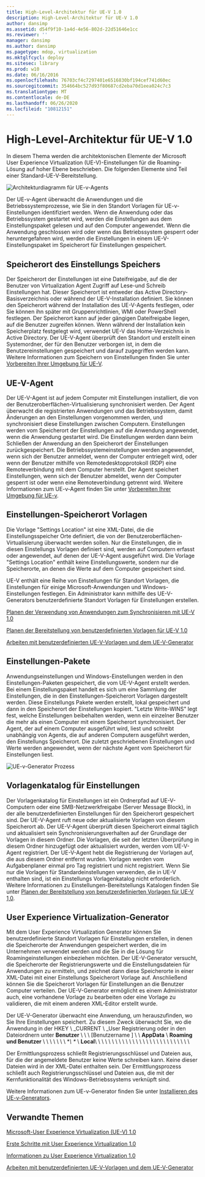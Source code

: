 ```yaml
---
title: High-Level-Architektur für UE-V 1.0
description: High-Level-Architektur für UE-V 1.0
author: dansimp
ms.assetid: d54f9f10-1a4d-4e56-802d-22d51646e1cc
ms.reviewer: ''
manager: dansimp
ms.author: dansimp
ms.pagetype: mdop, virtualization
ms.mktglfcycl: deploy
ms.sitesec: library
ms.prod: w10
ms.date: 06/16/2016
ms.openlocfilehash: 76703cf4c7297401e6516830bf194cef741d60ec
ms.sourcegitcommit: 354664bc527d93f80687cd2eba70d1eea024c7c3
ms.translationtype: MT
ms.contentlocale: de-DE
ms.lasthandoff: 06/26/2020
ms.locfileid: "10812151"
---
```

# High-Level-Architektur für UE-V 1.0


In diesem Thema werden die architektonischen Elemente der Microsoft User Experience Virtualization (UE-V)-Einstellungen für die Roaming-Lösung auf hoher Ebene beschrieben. Die folgenden Elemente sind Teil einer Standard-UE-V-Bereitstellung.

![Architekturdiagramm für UE-v-Agents](images/ue-vagentarchitecturaldiagram.gif)

Der UE-v-Agent überwacht die Anwendungen und die Betriebssystemprozesse, wie Sie in den Standort Vorlagen für UE-v-Einstellungen identifiziert werden. Wenn die Anwendung oder das Betriebssystem gestartet wird, werden die Einstellungen aus dem Einstellungspaket gelesen und auf den Computer angewendet. Wenn die Anwendung geschlossen wird oder wenn das Betriebssystem gesperrt oder heruntergefahren wird, werden die Einstellungen in einem UE-V-Einstellungspaket im Speicherort für Einstellungen gespeichert.

## Speicherort des Einstellungs Speichers


Der Speicherort der Einstellungen ist eine Dateifreigabe, auf die der Benutzer von Virtualization Agent Zugriff auf Lese-und Schreib Einstellungen hat. Dieser Speicherort ist entweder das Active Directory-Basisverzeichnis oder während der UE-V-Installation definiert. Sie können den Speicherort während der Installation des UE-V-Agents festlegen, oder Sie können ihn später mit Gruppenrichtlinien, WMI oder PowerShell festlegen. Der Speicherort kann auf jeder gängigen Dateifreigabe liegen, auf die Benutzer zugreifen können. Wenn während der Installation kein Speicherplatz festgelegt wird, verwendet UE-V das Home-Verzeichnis in Active Directory. Der UE-V-Agent überprüft den Standort und erstellt einen Systemordner, der für den Benutzer verborgen ist, in dem die Benutzereinstellungen gespeichert und darauf zugegriffen werden kann. Weitere Informationen zum Speichern von Einstellungen finden Sie unter [Vorbereiten Ihrer Umgebung für UE-V](preparing-your-environment-for-ue-v.md).

## UE-V-Agent


Der UE-V-Agent ist auf jedem Computer mit Einstellungen installiert, die von der Benutzeroberflächen-Virtualisierung synchronisiert werden. Der Agent überwacht die registrierten Anwendungen und das Betriebssystem, damit Änderungen an den Einstellungen vorgenommen werden, und synchronisiert diese Einstellungen zwischen Computern. Einstellungen werden vom Speicherort der Einstellungen auf die Anwendung angewendet, wenn die Anwendung gestartet wird. Die Einstellungen werden dann beim Schließen der Anwendung an den Speicherort der Einstellungen zurückgespeichert. Die Betriebssystemeinstellungen werden angewendet, wenn sich der Benutzer anmeldet, wenn der Computer entriegelt wird, oder wenn der Benutzer mithilfe von Remotedesktopprotokoll (RDP) eine Remoteverbindung mit dem Computer herstellt. Der Agent speichert Einstellungen, wenn sich der Benutzer abmeldet, wenn der Computer gesperrt ist oder wenn eine Remoteverbindung getrennt wird. Weitere Informationen zum UE-v-Agent finden Sie unter [Vorbereiten Ihrer Umgebung für UE-v](preparing-your-environment-for-ue-v.md).

## <a href="" id="bkmk-settingslocationtemplate"></a>Einstellungen-Speicherort Vorlagen


Die Vorlage "Settings Location" ist eine XML-Datei, die die Einstellungsspeicher Orte definiert, die von der Benutzeroberflächen-Virtualisierung überwacht werden sollen. Nur die Einstellungen, die in diesen Einstellungs Vorlagen definiert sind, werden auf Computern erfasst oder angewendet, auf denen der UE-V-Agent ausgeführt wird. Die Vorlage "Settings Location" enthält keine Einstellungswerte, sondern nur die Speicherorte, an denen die Werte auf dem Computer gespeichert sind.

UE-V enthält eine Reihe von Einstellungen für Standort Vorlagen, die Einstellungen für einige Microsoft-Anwendungen und Windows-Einstellungen festlegen. Ein Administrator kann mithilfe des UE-V-Generators benutzerdefinierte Standort Vorlagen für Einstellungen erstellen.

[Planen der Verwendung von Anwendungen zum Synchronisieren mit UE-V 1.0](planning-which-applications-to-synchronize-with-ue-v-10.md)

[Planen der Bereitstellung von benutzerdefinierten Vorlagen für UE-V 1.0](planning-for-custom-template-deployment-for-ue-v-10.md)

[Arbeiten mit benutzerdefinierten UE-V-Vorlagen und dem UE-V-Generator](working-with-custom-ue-v-templates-and-the-ue-v-generator.md)

## Einstellungen-Pakete


Anwendungseinstellungen und Windows-Einstellungen werden in den Einstellungen-Paketen gespeichert, die vom UE-V-Agent erstellt werden. Bei einem Einstellungspaket handelt es sich um eine Sammlung der Einstellungen, die in den Einstellungen-Speicherort Vorlagen dargestellt werden. Diese Einstellungs Pakete werden erstellt, lokal gespeichert und dann in den Speicherort der Einstellungen kopiert. "Letzte Write-WINS" legt fest, welche Einstellungen beibehalten werden, wenn ein einzelner Benutzer die mehr als einen Computer mit einem Speicherort synchronisiert. Der Agent, der auf einem Computer ausgeführt wird, liest und schreibt unabhängig von Agents, die auf anderen Computern ausgeführt werden, den Einstellungs Speicherort. Die zuletzt geschriebenen Einstellungen und Werte werden angewendet, wenn der nächste Agent vom Speicherort für Einstellungen liest.

![UE-v-Generator Prozess](images/ue-vgeneratorprocess.gif)

## Vorlagenkatalog für Einstellungen


Der Vorlagenkatalog für Einstellungen ist ein Ordnerpfad auf UE-V-Computern oder eine SMB-Netzwerkfreigabe (Server Message Block), in der alle benutzerdefinierten Einstellungen für den Speicherort gespeichert sind. Der UE-V-Agent ruft neue oder aktualisierte Vorlagen von diesem Speicherort ab. Der UE-V-Agent überprüft diesen Speicherort einmal täglich und aktualisiert sein Synchronisierungsverhalten auf der Grundlage der Vorlagen in diesem Ordner. Die Vorlagen, die seit der letzten Überprüfung in diesem Ordner hinzugefügt oder aktualisiert wurden, werden vom UE-V-Agent registriert. Der UE-V-Agent hebt die Registrierung der Vorlagen auf, die aus diesem Ordner entfernt wurden. Vorlagen werden vom Aufgabenplaner einmal pro Tag registriert und nicht registriert. Wenn Sie nur die Vorlagen für Standardeinstellungen verwenden, die in UE-V enthalten sind, ist ein Einstellungs Vorlagenkatalog nicht erforderlich. Weitere Informationen zu Einstellungen-Bereitstellungs Katalogen finden Sie unter [Planen der Bereitstellung von benutzerdefinierten Vorlagen für UE-V 1,0](planning-for-custom-template-deployment-for-ue-v-10.md).

## User Experience Virtualization-Generator


Mit dem User Experience Virtualization Generator können Sie benutzerdefinierte Standort Vorlagen für Einstellungen erstellen, in denen die Speicherorte der Anwendungen gespeichert werden, die im Unternehmen verwendet werden und die Sie in die Lösung für Roamingeinstellungen einbeziehen möchten. Der UE-V-Generator versucht, die Speicherorte der Registrierungswerte und die Einstellungsdateien für Anwendungen zu ermitteln, und zeichnet dann diese Speicherorte in einer XML-Datei mit einer Einstellungs Speicherort Vorlage auf. Anschließend können Sie die Speicherort Vorlagen für Einstellungen an die Benutzer Computer verteilen. Der UE-V-Generator ermöglicht es einem Administrator auch, eine vorhandene Vorlage zu bearbeiten oder eine Vorlage zu validieren, die mit einem anderen XML-Editor erstellt wurde.

Der UE-V-Generator überwacht eine Anwendung, um herauszufinden, wo Sie Ihre Einstellungen speichert. Zu diesem Zweck überwacht Sie, wo die Anwendung in der HKEY \ _CURRENT \ _User Registrierung oder in den Dateiordnern unter **Benutzer** \ \ \ [Benutzername \] \ \ **AppData**  \\  **Roaming und Benutzer** \ \ \ \ \ \ \ **\ \**  \\  **Local**\ \ \ \ \ \ \ \ \ \ \ \ \ \ \ \ \ \ \ \ \ \ \ \ \ \ \ \

Der Ermittlungsprozess schließt Registrierungsschlüssel und Dateien aus, für die der angemeldete Benutzer keine Werte schreiben kann. Keine dieser Dateien wird in der XML-Datei enthalten sein. Der Ermittlungsprozess schließt auch Registrierungsschlüssel und Dateien aus, die mit der Kernfunktionalität des Windows-Betriebssystems verknüpft sind.

Weitere Informationen zum UE-v-Generator finden Sie unter [Installieren des UE-v-Generators](installing-the-ue-v-generator.md).

## Verwandte Themen


[Microsoft-User Experience Virtualization (UE-V) 1.0](index.md)

[Erste Schritte mit User Experience Virtualization 1.0](getting-started-with-user-experience-virtualization-10.md)

[Informationen zu User Experience Virtualization 1.0](about-user-experience-virtualization-10.md)

[Arbeiten mit benutzerdefinierten UE-V-Vorlagen und dem UE-V-Generator](working-with-custom-ue-v-templates-and-the-ue-v-generator.md)

 

 






